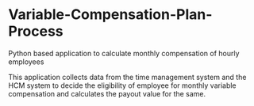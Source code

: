 # Variable-Compensation-Plan-Process
Python based application to calculate monthly compensation of hourly employees

This application collects data from the time management system and the HCM system to decide the eligibility of employee for monthly variable compensation and calculates the payout value for the same.
